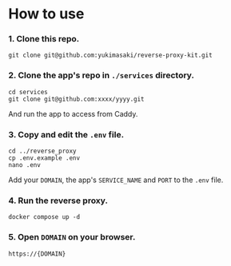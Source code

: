 # How to use
### 1. Clone this repo.
```
git clone git@github.com:yukimasaki/reverse-proxy-kit.git
```

### 2. Clone the app's repo in `./services` directory.
```
cd services
git clone git@github.com:xxxx/yyyy.git
```

And run the app to access from Caddy.

### 3. Copy and edit the `.env` file.
```
cd ../reverse_proxy
cp .env.example .env
nano .env
```

Add your `DOMAIN`, the app's `SERVICE_NAME` and `PORT` to the `.env` file.

### 4. Run the reverse proxy.
```
docker compose up -d
```

### 5. Open `DOMAIN` on your browser.
```
https://{DOMAIN}
```